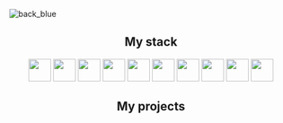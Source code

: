 
![back_blue](https://github.com/elen-jagger/elen-jagger/assets/86792831/67e12dcb-26cb-43ad-9992-4a8ae79c3035)
<!--
```swift
const AboutMe {
    name: "Elena",
    profession: "Frontend Developer",
    techStack: ["React.js", "JavaScript", "TypeScript", "HTML", "CSS", "SASS", "Material UI", "Jest", "Phaser"],
    background: ["Senior Researcher in Oncology", "PhD in Medicine"],
    languages: {
                english: "C1",
                russian: "native",
                polish: "B1-B2",
               },
    mission: ["integrate cutting-edge technology with medicine", "have fun"],
}
```-->
<h2 align="center">My stack</h2>
<p align="center">
    <img height="40px" src="https://readme-components.vercel.app/api?component=logo&fill=001443&logo=react&svgfill=15d8fe">
    <img height="40px"  src="https://readme-components.vercel.app/api?component=logo&fill=001443&logo=typescript&svgfill=2d79c7">
    <img height="40px"  src="https://readme-components.vercel.app/api?component=logo&fill=001443&logo=javascript&svgfill=f6df1c">
    <img height="40px"  src="https://readme-components.vercel.app/api?component=logo&fill=001443&logo=html5&svgfill=f06629">
    <img height="40px" src="https://readme-components.vercel.app/api?component=logo&fill=001443&logo=css3&svgfill=15d8fe">
    <img height="40px"  src="https://readme-components.vercel.app/api?component=logo&fill=001443&logo=sass&svgfill=cd6799">
    <img height="40px" src="https://readme-components.vercel.app/api?component=logo&fill=001443&logo=🌈&desc=MaterialUI">  
    <img height="40px"  src="https://readme-components.vercel.app/api?component=logo&fill=001443&logo=node.js&svgfill=659b60">
    <img height="40px"  src="https://readme-components.vercel.app/api?component=logo&fill=001443&logo=github&svgfill=f6df1c">
    <img height="40px" src="https://readme-components.vercel.app/api?component=logo&fill=001443&logo=🚀&desc=Phaser">  
</p>
<h2 align="center">My projects</h2>

<!--
**elen-jagger/elen-jagger** is a ✨ _special_ ✨ repository because its `README.md` (this file) appears on your GitHub profile.

Here are some ideas to get you started:

- 🔭 I’m currently working on ...
- 🌱 I’m currently learning ...
- 👯 I’m looking to collaborate on ...
- 🤔 I’m looking for help with ...
- 💬 Ask me about ...
- 📫 How to reach me: ...
- 😄 Pronouns: ...
- ⚡ Fun fact: ...
-->
